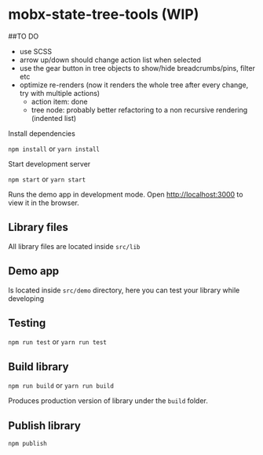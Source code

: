 # mobx-state-tree-tools (WIP)

##TO DO
- use SCSS
- arrow up/down should change action list when selected
- use the gear button in tree objects to show/hide breadcrumbs/pins, filter etc
- optimize re-renders (now it renders the whole tree after every change, try with multiple actions)
  - action item: done
  - tree node: probably better refactoring to a non recursive rendering (indented list)


Install dependencies

`npm install` or `yarn install`

Start development server

`npm start` or `yarn start`

Runs the demo app in development mode.
Open [http://localhost:3000](http://localhost:3000) to view it in the browser.

## Library files

All library files are located inside `src/lib`  

## Demo app

Is located inside `src/demo` directory, here you can test your library while developing

## Testing

`npm run test` or `yarn run test`

## Build library

`npm run build` or `yarn run build`

Produces production version of library under the `build` folder.

## Publish library

`npm publish`

